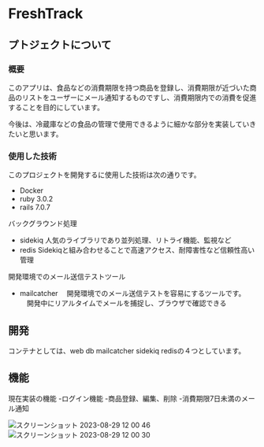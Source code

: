 
# FreshTrack

## プトジェクトについて
### 概要
このアプリは、食品などの消費期限を持つ商品を登録し、消費期限が近づいた商品のリストをユーザーにメール通知するものですし、消費期限内での消費を促進することを目的にしています。

今後は、冷蔵庫などの食品の管理で使用できるように細かな部分を実装していきたいと思います。

### 使用した技術
このプロジェクトを開発するに使用した技術は次の通りです。
- Docker
- ruby 3.0.2
- rails 7.0.7
  
バックグラウンド処理
- sidekiq 人気のライブラリであり並列処理、リトライ機能、監視など
- redis Sidekiqと組み合わせることで高速アクセス、耐障害性など信頼性高い管理


開発環境でのメール送信テストツール
- mailcatcher 
　開発環境でのメール送信テストを容易にするツールです。
　開発中にリアルタイムでメールを捕捉し、ブラウザで確認できる




## 開発
コンテナとしては、web db mailcatcher sidekiq redisの４つとしています。

## 機能
現在実装の機能
-ログイン機能
-商品登録、編集、削除
-消費期限7日未満のメール通知

![スクリーンショット 2023-08-29 12 00 46](https://github.com/Kazuya-Sakashita/FreshTrack/assets/64903209/d15834a6-1c7f-44fa-9883-1956de78baa4)
![スクリーンショット 2023-08-29 12 00 30](https://github.com/Kazuya-Sakashita/FreshTrack/assets/64903209/3843e67f-7e63-4399-8411-c83656ed2107)
